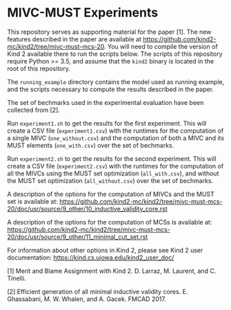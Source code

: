 # MIVC-MUST Experiments

This repository serves as supporting material for the paper [1]. The new features described in the paper are available at https://github.com/kind2-mc/kind2/tree/mivc-must-mcs-20. You will need to compile the version of Kind 2 available there to run the scripts below. The scripts of this repository require Python >= 3.5, and assume that the `kind2` binary is located in the root of this repository.

The `running_example` directory contains the model used as running example, and the scripts necessary to compute the results described in the paper.

The set of bechmarks used in the experimental evaluation have been collected from [2].

Run `experiment1.sh` to get the results for the first experiment. This will create a CSV file (`experiment1.csv`) with the runtimes for the computation of a single MIVC (`one_without.csv`) and the computation of both a MIVC and its MUST elements (`one_with.csv`) over the set of bechmarks.

Run `experiment2.sh` to get the results for the second experiment. This will create a CSV file (`experiment2.csv`) with the runtimes for the computation of all the MIVCs using the MUST set optimization (`all_with.csv`), and without the MUST set optimization (`all_without.csv`) over the set of bechmarks.

A description of the options for the computation of MIVCs and the MUST set is available at:
https://github.com/kind2-mc/kind2/tree/mivc-must-mcs-20/doc/usr/source/9_other/10_inductive_validity_core.rst

A description of the options for the computation of MCSs is available at:
https://github.com/kind2-mc/kind2/tree/mivc-must-mcs-20/doc/usr/source/9_other/11_minimal_cut_set.rst

For information about other options in Kind 2, please see Kind 2 user documentation: https://kind.cs.uiowa.edu/kind2_user_doc/

[1] Merit and Blame Assignment with Kind 2. D. Larraz, M. Laurent, and C. Tinelli.

[2] Efficient generation of all minimal inductive validity cores. E. Ghassabani, M. W. Whalen, and A. Gacek. FMCAD 2017.
